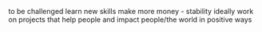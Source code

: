 to be challenged
learn new skills
make more money - stability
ideally work on projects that help people and impact people/the world in positive ways
